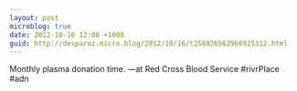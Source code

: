 ```yaml
---
layout: post
microblog: true
date: 2012-10-16 12:08 +1000
guid: http://desparoz.micro.blog/2012/10/16/t258026562966925312.html
---
```

Monthly plasma donation time. —at Red Cross Blood Service
#rivrPlace #adn

